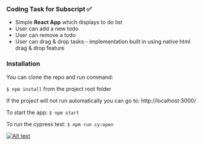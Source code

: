 ### Coding Task for Subscript ✅

- Simple **React App** which displays to do list
- User can add a new todo 
- User can remove a todo 
- User can drag & drop tasks - implementation built in using native html drag & drop feature

### Installation

You can clone the repo and run command:

`$ npm install` from the project root folder

If the project will not run automatically you can go to:
http://localhost:3000/

To start the app: 
`$ npm start` 

To run the cypress test: 
`$ npm run cy:open` 




[![Alt text](https://via.placeholder.com/600x300.png?text=Click+to+Watch+Video)](https://iframe.mediadelivery.net/play/374847/cfeee4ca-27a1-4852-ac5f-053f34bb028f)

